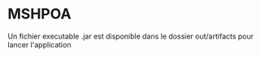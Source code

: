 # MSHPOA

Un fichier executable .jar est disponible dans le dossier out/artifacts pour lancer l'application
